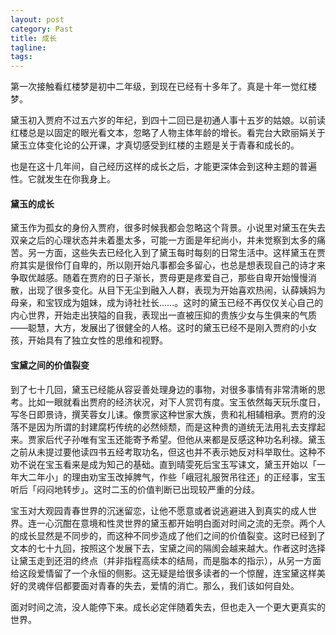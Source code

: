 ```yaml
---
layout: post
category: Past
title: 成长
tagline:
tags: 
---
```


第一次接触看红楼梦是初中二年级，到现在已经有十多年了。真是十年一觉红楼梦。

黛玉初入贾府不过五六岁的年纪，到四十二回已是初通人事十五岁的姑娘。以前读红楼总是以固定的眼光看文本，忽略了人物主体年龄的增长。看完台大欧丽娟关于黛玉立体变化论的公开课，才真切感受到红楼的主题是关于青春和成长的。

也是在这十几年间，自己经历这样的成长之后，才能更深体会到这种主题的普遍性。它就发生在你我身上。

#### 黛玉的成长

黛玉作为孤女的身份入贾府，很多时候我都会忽略这个背景。小说里对黛玉在失去双亲之后的心理状态并未着墨太多，可能一方面是年纪尚小，并未觉察到太多的痛苦。另一方面，这些失去已经化入到了黛玉每时每刻的日常生活中。这样黛玉在贾府其实是很伶仃自卑的，所以刚开始凡事都会多留心，也总是想表现自己的诗才来争取优越感。随着在贾府的日子渐长，贾母更是疼爱自己，那些自卑开始慢慢消散，出现了很多变化。从目下无尘到融入人群，表现为开始喜欢热闹，认薛姨妈为母亲，和宝钗成为姐妹，成为诗社社长......。这时的黛玉已经不再仅仅关心自己的内心世界，开始走出狭隘的自我，表现出一直被压抑的贵族少女与生俱来的气质——聪慧，大方，发展出了很健全的人格。这时的黛玉已经不是刚入贾府的小女孩，开始具有了独立女性的思维和视野。

#### 宝黛之间的价值裂变

到了七十几回，黛玉已经能从容妥善处理身边的事物，对很多事情有非常清晰的思考。比如一眼就看出贾府的经济状况，对下人赏罚有度。宝玉依然每天玩乐度日，写冬日即景诗，撰芙蓉女儿诔。像贾家这种世家大族，贵和礼相辅相承。贾府的没落不是因为所谓的封建腐朽传统的必然倾颓，而是这种贵的道统无法用礼去支撑起来。贾家后代子孙唯有宝玉还能寄予希望。但他从来都是反感这种功名利禄。黛玉之前从未提过要他读四书五经考取功名，但这也并不表示她反对科举取仕。这种不劝不说在宝玉看来是成为知己的基础。直到晴雯死后宝玉写诔文，黛玉开始以「一年大二年小」的理由劝宝玉改掉脾气，作些「峨冠礼服贺吊往还」的正经事，宝玉听后「闷闷地转步」。这时二玉的价值判断已出现较严重的分歧。

宝玉对大观园青春世界的沉迷留恋，让他不愿意或者说逃避进入到真实的成人世界。连一心沉酣在意境和性灵世界的黛玉都开始明白面对时间之流的无奈。两个人的成长显然是不同步的，而这种不同步造成了他们之间的价值裂变。这时已经到了文本的七十九回，按照这个发展下去，宝黛之间的隔阂会越来越大。作者这时选择让黛玉走到还泪的终点（并非指程高续本的结局，而是脂本的指示），从另一方面给这段爱情留了一个永恒的侧影。这无疑是给很多读者的一个惊醒，连宝黛这样美好的灵魂伴侣都要面对青春的失去，爱情的消亡。那么，我们该如何自处。

面对时间之流，没人能停下来。成长必定伴随着失去，但也走入一个更大更真实的世界。
